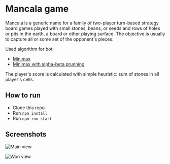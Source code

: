 # Mancala game

Mancala is a generic name for a family of two-player turn-based strategy board games played with small stones, beans, or seeds and rows of holes or pits in the earth, a board or other playing surface. The objective is usually to capture all or some set of the opponent's pieces.

Used algorithm for bot:

- [Minimax](https://en.wikipedia.org/wiki/Minimax)
- [Minimax with alpha-beta prunning](https://en.wikipedia.org/wiki/Alpha%E2%80%93beta_pruning)

The player's score is calculated with simple heuristic: sum of stones in all player's cells.

## How to run

- Clone this repo
- Run `npm install`
- Run `npm run start`

## Screenshots

![Main view](https://imgur.com/RWfHqmy.png)

![Won view](https://imgur.com/cOwVzJv.png)
